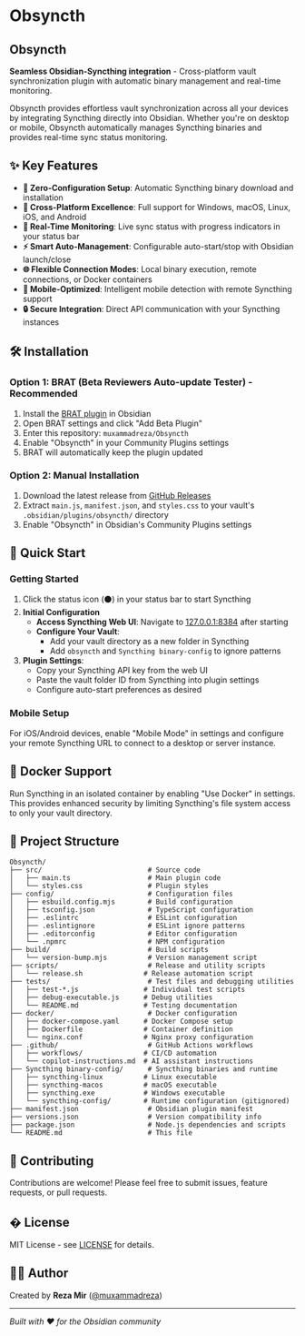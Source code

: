# Obsyncth

## Obsyncth

**Seamless Obsidian-Syncthing integration** - Cross-platform vault synchronization plugin with automatic binary management and real-time monitoring.

Obsyncth provides effortless vault synchronization across all your devices by integrating Syncthing directly into Obsidian. Whether you're on desktop or mobile, Obsyncth automatically manages Syncthing binaries and provides real-time sync status monitoring.

## ✨ Key Features

- **🚀 Zero-Configuration Setup**: Automatic Syncthing binary download and installation
- **📱 Cross-Platform Excellence**: Full support for Windows, macOS, Linux, iOS, and Android
- **🔄 Real-Time Monitoring**: Live sync status with progress indicators in your status bar
- **⚡ Smart Auto-Management**: Configurable auto-start/stop with Obsidian launch/close
- **🌐 Flexible Connection Modes**: Local binary execution, remote connections, or Docker containers
- **🎯 Mobile-Optimized**: Intelligent mobile detection with remote Syncthing support
- **🔒 Secure Integration**: Direct API communication with your Syncthing instances

## 🛠️ Installation

### Option 1: BRAT (Beta Reviewers Auto-update Tester) - Recommended
1. Install the [BRAT plugin](https://github.com/TfTHacker/obsidian42-brat) in Obsidian
2. Open BRAT settings and click "Add Beta Plugin"
3. Enter this repository: `muxammadreza/Obsyncth`
4. Enable "Obsyncth" in your Community Plugins settings
5. BRAT will automatically keep the plugin updated

### Option 2: Manual Installation
1. Download the latest release from [GitHub Releases](https://github.com/muxammadreza/Obsyncth/releases)
2. Extract `main.js`, `manifest.json`, and `styles.css` to your vault's `.obsidian/plugins/obsyncth/` directory
3. Enable "Obsyncth" in Obsidian's Community Plugins settings

## 🚀 Quick Start

### Getting Started
1. Click the status icon (⚫) in your status bar to start Syncthing
2. **Initial Configuration**
   - **Access Syncthing Web UI**: Navigate to [127.0.0.1:8384](http://127.0.0.1:8384) after starting 
   - **Configure Your Vault**: 
     - Add your vault directory as a new folder in Syncthing
     - Add `obsyncth` and `Syncthing binary-config` to ignore patterns
3. **Plugin Settings**:
   - Copy your Syncthing API key from the web UI
   - Paste the vault folder ID from Syncthing into plugin settings
   - Configure auto-start preferences as desired

### Mobile Setup
For iOS/Android devices, enable "Mobile Mode" in settings and configure your remote Syncthing URL to connect to a desktop or server instance.

## 🐳 Docker Support

Run Syncthing in an isolated container by enabling "Use Docker" in settings. This provides enhanced security by limiting Syncthing's file system access to only your vault directory.

## 📁 Project Structure

```
Obsyncth/
├── src/                          # Source code
│   ├── main.ts                   # Main plugin code
│   └── styles.css                # Plugin styles
├── config/                       # Configuration files
│   ├── esbuild.config.mjs        # Build configuration
│   ├── tsconfig.json             # TypeScript configuration
│   ├── .eslintrc                 # ESLint configuration
│   ├── .eslintignore             # ESLint ignore patterns
│   ├── .editorconfig             # Editor configuration
│   └── .npmrc                    # NPM configuration
├── build/                        # Build scripts
│   └── version-bump.mjs          # Version management script
├── scripts/                      # Release and utility scripts
│   └── release.sh               # Release automation script
├── tests/                        # Test files and debugging utilities
│   ├── test-*.js                # Individual test scripts
│   ├── debug-executable.js      # Debug utilities
│   └── README.md                # Testing documentation
├── docker/                       # Docker configuration
│   ├── docker-compose.yaml      # Docker Compose setup
│   ├── Dockerfile               # Container definition
│   └── nginx.conf               # Nginx proxy configuration
├── .github/                      # GitHub Actions workflows
│   ├── workflows/               # CI/CD automation
│   └── copilot-instructions.md  # AI assistant instructions
├── Syncthing binary-config/      # Syncthing binaries and runtime
│   ├── syncthing-linux          # Linux executable
│   ├── syncthing-macos          # macOS executable
│   ├── syncthing.exe            # Windows executable
│   └── syncthing-config/        # Runtime configuration (gitignored)
├── manifest.json                 # Obsidian plugin manifest
├── versions.json                 # Version compatibility info
├── package.json                  # Node.js dependencies and scripts
└── README.md                     # This file
```

## 🤝 Contributing

Contributions are welcome! Please feel free to submit issues, feature requests, or pull requests.

## � License

MIT License - see [LICENSE](LICENSE) for details.

## 👨‍💻 Author

Created by **Reza Mir** ([@muxammadreza](https://github.com/muxammadreza))

---

*Built with ❤️ for the Obsidian community*
